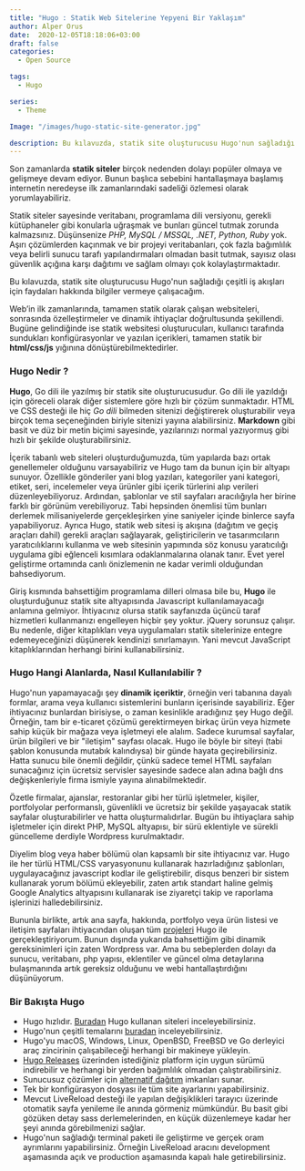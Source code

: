 ```yaml
---
title: "Hugo : Statik Web Sitelerine Yepyeni Bir Yaklaşım"
author: Alper Orus
date:  2020-12-05T18:18:06+03:00
draft: false
categories:
  - Open Source

tags:
  - Hugo

series:
  - Theme

Image: "/images/hugo-static-site-generator.jpg"

description: Bu kılavuzda, statik site oluşturucusu Hugo'nun sağladığı çeşitli iş akışları için faydaları hakkında bilgiler vermeye çalışacağım.
---
```


Son zamanlarda **statik siteler** birçok nedenden dolayı popüler olmaya ve gelişmeye devam ediyor. Bunun başlıca sebebini hantallaşmaya başlamış internetin neredeyse ilk zamanlarındaki sadeliği özlemesi olarak yorumlayabiliriz.

Statik siteler sayesinde veritabanı, programlama dili versiyonu, gerekli kütüphaneler gibi konularla uğraşmak ve bunları güncel tutmak zorunda kalmazsınız. Düşünsenize *PHP, MySQL / MSSQL, .NET, Python, Ruby* yok. Aşırı çözümlerden kaçınmak ve bir projeyi veritabanları, çok fazla bağımlılık veya belirli sunucu tarafı yapılandırmaları olmadan basit tutmak,  sayısız olası güvenlik açığına karşı dağıtımı ve sağlam olmayı çok kolaylaştırmaktadır.

Bu kılavuzda, statik site oluşturucusu Hugo'nun sağladığı çeşitli iş akışları için faydaları hakkında bilgiler vermeye çalışacağım.

Web’in ilk zamanlarında, tamamen statik olarak çalışan websiteleri, sonrasında özelleştirmeler ve dinamik ihtiyaçlar doğrultusunda şekillendi. Bugüne gelindiğinde ise statik websitesi oluşturucuları, kullanıcı tarafında sundukları konfigürasyonlar ve yazılan içerikleri, tamamen statik bir **html/css/js** yığınına dönüştürebilmektedirler.

### Hugo Nedir ?

**Hugo**, Go dili ile yazılmış bir statik site oluşturucusudur. Go dili ile yazıldığı için göreceli olarak diğer sistemlere göre hızlı bir çözüm sunmaktadır. HTML ve CSS desteği ile hiç *Go dili* bilmeden sitenizi değiştirerek oluşturabilir veya birçok tema seçeneğinden biriyle sitenizi yayına alabilirsiniz. **Markdown** gibi basit ve düz bir metin biçimi sayesinde, yazılarınızı normal yazıyormuş gibi hızlı bir şekilde oluşturabilirsiniz.

İçerik tabanlı web siteleri oluşturduğumuzda, tüm yapılarda bazı ortak genellemeler olduğunu varsayabiliriz ve Hugo tam da bunun için bir altyapı sunuyor. Özellikle gönderiler yani blog yazıları, kategoriler yani kategori, etiket, seri, incelemeler veya ürünler gibi içerik türlerini alıp verileri düzenleyebiliyoruz. Ardından, şablonlar ve stil sayfaları aracılığıyla her birine farklı bir görünüm verebiliyoruz. Tabi hepsinden önemlisi tüm bunları derlemek milisaniyelerde gerçekleşirken yine saniyeler içinde binlerce sayfa yapabiliyoruz. Ayrıca Hugo, statik web sitesi iş akışına (dağıtım ve geçiş araçları dahil) gerekli araçları sağlayarak, geliştiricilerin ve tasarımcıların yaratıcılıklarını kullanma ve web sitesinin yapımında söz konusu yaratıcılığı uygulama gibi eğlenceli kısımlara odaklanmalarına olanak tanır. Evet yerel geliştirme ortamında canlı önizlemenin ne kadar verimli olduğundan bahsediyorum.

Giriş kısmında bahsettiğim programlama dilleri olmasa bile bu, **Hugo** ile oluşturduğunuz statik site altyapısında Javascript kullanılamayacağı anlamına gelmiyor. İhtiyacınız olursa statik sayfanızda üçüncü taraf hizmetleri kullanmanızı engelleyen hiçbir şey yoktur. jQuery sorunsuz çalışır. Bu nedenle, diğer kitaplıkları veya uygulamaları statik sitelerinize entegre edemeyeceğinizi düşünerek kendinizi sınırlamayın. Yani mevcut JavaScript kitaplıklarından herhangi birini kullanabilirsiniz.

### Hugo Hangi Alanlarda, Nasıl Kullanılabilir ?

Hugo'nun yapamayacağı şey **dinamik içeriktir**, örneğin veri tabanına dayalı formlar, arama veya kullanıcı sistemlerini bunların içerisinde sayabiliriz. Eğer ihtiyacınız bunlardan birisiyse, o zaman kesinlikle aradığınız şey Hugo değil. Örneğin, tam bir e-ticaret çözümü gerektirmeyen birkaç ürün veya hizmete sahip küçük bir mağaza veya işletmeyi ele alalım. Sadece kurumsal sayfalar, ürün bilgileri ve bir "iletişim" sayfası olacak. Hugo ile böyle bir siteyi (tabi şablon konusunda mutabık kalındıysa) bir günde hayata geçirebilirsiniz. Hatta sunucu bile önemli değildir, çünkü sadece temel HTML sayfaları sunacağınız için ücretsiz servisler sayesinde sadece alan adına bağlı dns değişkenleriyle firma ismiyle yayına alınabilmektedir.

Özetle firmalar, ajanslar, restoranlar gibi her türlü işletmeler, kişiler, portfolyolar performanslı, güvenlikli ve ücretsiz bir şekilde yaşayacak statik sayfalar oluşturabilirler ve hatta oluşturmalıdırlar. Bugün bu ihtiyaçlara sahip işletmeler için direkt PHP, MySQL altyapısı, bir sürü eklentiyle ve sürekli güncelleme derdiyle Wordpress kurulmaktadır.

Diyelim blog veya haber bölümü olan kapsamlı bir site ihtiyacınız var. Hugo ile her türlü HTML/CSS varyasyonunu kullanarak hazırladığınız şablonları, uygulayacağınız javascript kodlar ile geliştirebilir, disqus benzeri bir sistem kullanarak yorum bölümü ekleyebilir, zaten artık standart haline gelmiş Google Analytics altyapısını kullanarak ise ziyaretçi takip ve raporlama işlerinizi halledebilirsiniz.

Bununla birlikte, artık ana sayfa, hakkında, portfolyo veya ürün listesi ve iletişim sayfaları ihtiyacından oluşan tüm [projeleri](/tr/projects) Hugo ile gerçekleştiriyorum. Bunun dışında yukarıda bahsettiğim gibi dinamik gereksinimleri için zaten Wordpress var. Ama bu sebeplerden dolayı da sunucu, veritabanı, php yapısı, eklentiler ve güncel olma detaylarına bulaşmanında artık gereksiz olduğunu ve webi hantallaştırdığını düşünüyorum.

### Bir Bakışta Hugo

* Hugo hızlıdır. [Buradan](https://gohugo.io/showcase/) Hugo kullanan siteleri inceleyebilirsiniz.
* Hugo'nun çeşitli temalarını [buradan](https://themes.gohugo.io/) inceleyebilirsiniz.
* Hugo'yu macOS, Windows, Linux, OpenBSD, FreeBSD ve Go derleyici araç zincirinin çalışabileceği herhangi bir makineye yükleyin.
* [Hugo Releases](https://github.com/gohugoio/hugo/releases) üzerinden istediğiniz platform için uygun sürümü indirebilir ve herhangi bir yerden bağımlılık olmadan çalıştırabilirsiniz.
* Sunucusuz çözümler için [alternatif dağıtım](https://gohugo.io/hosting-and-deployment/) imkanları sunar.
* Tek bir konfigürasyon dosyası ile tüm site ayarlarını yapabilirsiniz.
* Mevcut LiveReload desteği ile yapılan değişiklikleri tarayıcı üzerinde otomatik sayfa yenileme ile anında görmeniz mümkündür. Bu basit gibi gözüken detay sass derlemelerinden, en küçük düzenlemeye kadar her şeyi anında görebilmenizi sağlar.
* Hugo'nun sağladığı terminal paketi ile geliştirme ve gerçek oram ayrımlarını yapabilirsiniz. Örneğin LiveReload aracını development aşamasında açık ve production aşamasında kapalı hale getirebilirsiniz.

